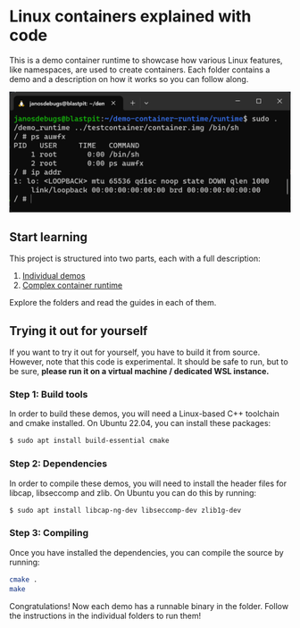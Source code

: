 # Linux containers explained with code

This is a demo container runtime to showcase how various Linux features, like namespaces, are used to create containers.
Each folder contains a demo and a description on how it works so you can follow along.

![](screenshot.png)

## Start learning

This project is structured into two parts, each with a full description:

1. [Individual demos](demo)
2. [Complex container runtime](runtime)

Explore the folders and read the guides in each of them.

## Trying it out for yourself

If you want to try it out for yourself, you have to build it from source. However, note that this code is experimental.
It should be safe to run, but to be sure, **please run it on a virtual machine / dedicated
WSL instance.**

### Step 1: Build tools

In order to build these demos, you will need a Linux-based C++ toolchain and cmake installed. On Ubuntu 22.04, you can
install these packages:

```bash
$ sudo apt install build-essential cmake
```

### Step 2: Dependencies

In order to compile these demos, you will need to install the header files for libcap, libseccomp and zlib. On Ubuntu
you can do this by running:

```bash
$ sudo apt install libcap-ng-dev libseccomp-dev zlib1g-dev
```

### Step 3: Compiling

Once you have installed the dependencies, you can compile the source by running:

```bash
cmake .
make
```

Congratulations! Now each demo has a runnable binary in the folder. Follow the instructions in the individual folders
to run them!